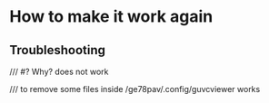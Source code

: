 

# How to make it work again

## Troubleshooting

/// #? Why?
 does not work

/// to remove some files inside /ge78pav/.config/guvcviewer
 works

 


 